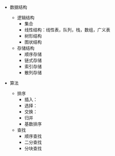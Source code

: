 +   数据结构
    +   逻辑结构
        +   集合
        +   线性结构：线性表，队列，栈，数组，广义表
        +   树形结构
        +   图状结构
    +   存储结构
        +   顺序存储
        +   链式存储
        +   索引存储
        +   散列存储

+   算法
    +   排序
        +   插入：
        +   选择：
        +   交换：
        +   归并
        +   基数排序
    +   查找
        +   顺序查找
        +   二分查找
        +   分块查找